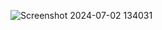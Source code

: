 
![Screenshot 2024-07-02 134031](https://github.com/baryalaysafi/5appleweb/assets/98233316/8116b5d9-c02e-4442-94da-6a5fe2094c30)
